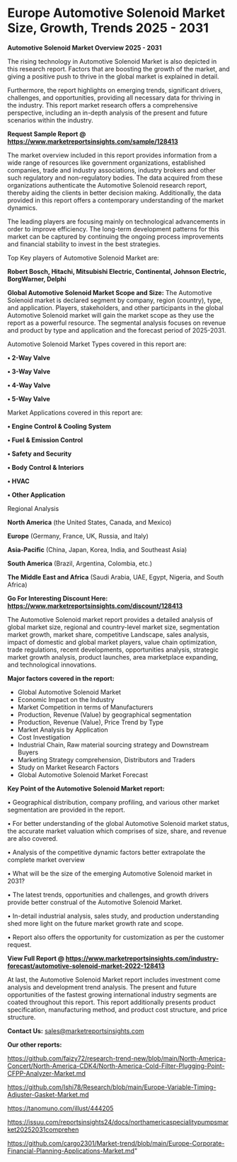  # Europe Automotive Solenoid Market Size, Growth, Trends 2025 - 2031

<Strong> Automotive Solenoid Market Overview 2025 - 2031</strong>

The rising technology in Automotive Solenoid Market is also depicted in this research report. Factors that are boosting the growth of the market, and giving a positive push to thrive in the global market is explained in detail.

Furthermore, the report highlights on emerging trends, significant drivers, challenges, and opportunities, providing all necessary data for thriving in the industry. This report market research offers a comprehensive perspective, including an in-depth analysis of the present and future scenarios within the industry.

<strong>Request Sample Report @ <a href=https://www.marketreportsinsights.com/sample/128413>https://www.marketreportsinsights.com/sample/128413</a></strong>

The market overview included in this report provides information from a wide range of resources like government organizations, established companies, trade and industry associations, industry brokers and other such regulatory and non-regulatory bodies. The data acquired from these organizations authenticate the Automotive Solenoid research report, thereby aiding the clients in better decision making. Additionally, the data provided in this report offers a contemporary understanding of the market dynamics.

The leading players are focusing mainly on technological advancements in order to improve efficiency. The long-term development patterns for this market can be captured by continuing the ongoing process improvements and financial stability to invest in the best strategies.

Top Key players of Automotive Solenoid Market are:

<strong>Robert Bosch, Hitachi, Mitsubishi Electric, Continental, Johnson Electric, BorgWarner, Delphi</strong>

<strong><b>Global Automotive Solenoid Market Scope and Size:</b></strong>
The Automotive Solenoid market is declared segment by company, region (country), type, and application. Players, stakeholders, and other participants in the global Automotive Solenoid market will gain the market scope as they use the report as a powerful resource. The segmental analysis focuses on revenue and product by type and application and the forecast period of 2025-2031.

Automotive Solenoid Market Types covered in this report are:

<strong>• 2-Way Valve

• 3-Way Valve

• 4-Way Valve

• 5-Way Valve</strong>

Market Applications covered in this report are:

<strong>• Engine Control & Cooling System

• Fuel & Emission Control

• Safety and Security

• Body Control & Interiors

• HVAC

• Other Application</strong> 

Regional Analysis

<strong>North America</strong> (the United States, Canada, and Mexico)

<strong>Europe</strong> (Germany, France, UK, Russia, and Italy)

<strong>Asia-Pacific</strong> (China, Japan, Korea, India, and Southeast Asia)

<strong>South America</strong> (Brazil, Argentina, Colombia, etc.)

<strong>The Middle East and Africa</strong> (Saudi Arabia, UAE, Egypt, Nigeria, and South Africa)

<strong>Go For Interesting Discount Here: <a href=https://www.marketreportsinsights.com/discount/128413>https://www.marketreportsinsights.com/discount/128413</a></strong>

The Automotive Solenoid market report provides a detailed analysis of global market size, regional and country-level market size, segmentation market growth, market share, competitive Landscape, sales analysis, impact of domestic and global market players, value chain optimization, trade regulations, recent developments, opportunities analysis, strategic market growth analysis, product launches, area marketplace expanding, and technological innovations.

<strong><b>Major factors covered in the report:</b></strong>
<ul>
  <li>Global Automotive Solenoid Market </li>
  <li>Economic Impact on the Industry</li>
  <li>Market Competition in terms of Manufacturers</li>
  <li>Production, Revenue (Value) by geographical segmentation</li>
  <li>Production, Revenue (Value), Price Trend by Type</li>
  <li>Market Analysis by Application</li>
  <li>Cost Investigation</li>
  <li>Industrial Chain, Raw material sourcing strategy and Downstream Buyers</li>
  <li>Marketing Strategy comprehension, Distributors and Traders</li>
  <li>Study on Market Research Factors</li>
  <li>Global Automotive Solenoid Market Forecast</li>
</ul>

<strong><b>Key Point of the Automotive Solenoid Market report:</b></strong>

• Geographical distribution, company profiling, and various other market segmentation are provided in the report.

• For better understanding of the global Automotive Solenoid market status, the accurate market valuation which comprises of size, share, and revenue are also covered.

• Analysis of the competitive dynamic factors better extrapolate the complete market overview

• What will be the size of the emerging Automotive Solenoid market in 2031?

• The latest trends, opportunities and challenges, and growth drivers provide better construal of the Automotive Solenoid Market.

• In-detail industrial analysis, sales study, and production understanding shed more light on the future market growth rate and scope.

• Report also offers the opportunity for customization as per the customer request.

<strong><b>View Full Report @ <a href=https://www.marketreportsinsights.com/industry-forecast/automotive-solenoid-market-2022-128413>https://www.marketreportsinsights.com/industry-forecast/automotive-solenoid-market-2022-128413</a></b></strong>


At last, the Automotive Solenoid Market report includes investment come analysis and development trend analysis. The present and future opportunities of the fastest growing international industry segments are coated throughout this report. This report additionally presents product specification, manufacturing method, and product cost structure, and price structure.

<strong>Contact Us:</strong>
sales@marketreportsinsights.com

<strong>Our other reports:</strong>

<a href=https://github.com/faizy72/research-trend-new/blob/main/North-America-Concert/North-America-CDK4/North-America-Cold-Filter-Plugging-Point-CFPP-Analyzer-Market.md>https://github.com/faizy72/research-trend-new/blob/main/North-America-Concert/North-America-CDK4/North-America-Cold-Filter-Plugging-Point-CFPP-Analyzer-Market.md</a>

<a href=https://github.com/Ishi78/Research/blob/main/Europe-Variable-Timing-Adjuster-Gasket-Market.md>https://github.com/Ishi78/Research/blob/main/Europe-Variable-Timing-Adjuster-Gasket-Market.md</a>

<a href=https://tanomuno.com/illust/444205>https://tanomuno.com/illust/444205</a>

<a href=https://issuu.com/reportsinsights24/docs/northamericaspecialitypumpsmarket20252031comprehen>https://issuu.com/reportsinsights24/docs/northamericaspecialitypumpsmarket20252031comprehen</a>

<a href=https://github.com/cargo2301/Market-trend/blob/main/Europe-Corporate-Financial-Planning-Applications-Market.md>https://github.com/cargo2301/Market-trend/blob/main/Europe-Corporate-Financial-Planning-Applications-Market.md</a>"
